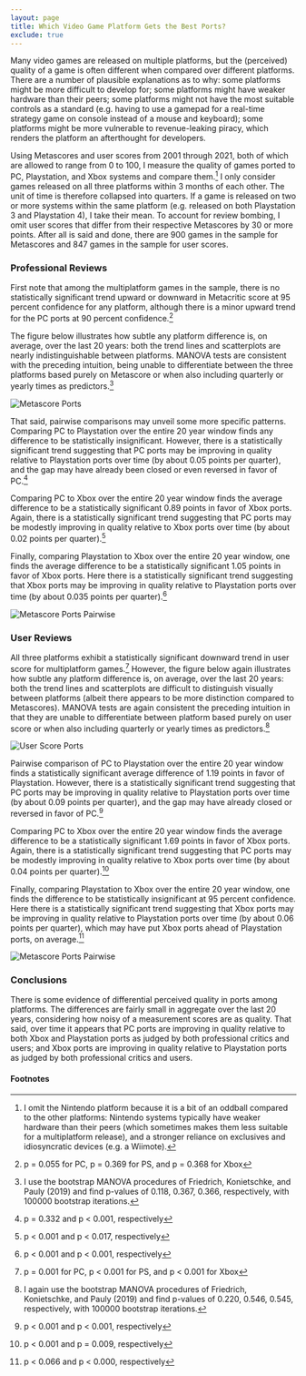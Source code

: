 ```yaml
---
layout: page
title: Which Video Game Platform Gets the Best Ports?
exclude: true
---
```


Many video games are released on multiple platforms, but the (perceived) quality of a game is often different when compared over different platforms. There are a number of plausible explanations as to why: some platforms might be more difficult to develop for; some platforms might have weaker hardware than their peers; some platforms might not have the most suitable controls as a standard (e.g. having to use a gamepad for a real-time strategy game on console instead of a mouse and keyboard); some platforms might be more vulnerable to revenue-leaking piracy, which renders the platform an afterthought for developers.

Using Metascores and user scores from 2001 through 2021, both of which are allowed to range from 0 to 100, I measure the quality of games ported to PC, Playstation, and Xbox systems and compare them.[^1] I only consider games released on all three platforms within 3 months of each other. The unit of time is therefore collapsed into quarters. If a game is released on two or more systems within the same platform (e.g. released on both Playstation 3 and Playstation 4), I take their mean. To account for review bombing, I omit user scores that differ from their respective Metascores by 30 or more points. After all is said and done, there are 900 games in the sample for Metascores and 847 games in the sample for user scores.

[^1]: I omit the Nintendo platform because it is a bit of an oddball compared to the other platforms: Nintendo systems typically have weaker hardware than their peers (which sometimes makes them less suitable for a multiplatform release), and a stronger reliance on exclusives and idiosyncratic devices (e.g. a Wiimote).


### Professional Reviews ###
First note that among the multiplatform games in the sample, there is no statistically significant trend upward or downward in Metacritic score at 95 percent confidence for any platform, although there is a minor upward trend for the PC ports at 90 percent confidence.[^2]

The figure below illustrates how subtle any platform difference is, on average, over the last 20 years: both the trend lines and scatterplots are nearly indistinguishable between platforms. MANOVA tests are consistent with the preceding intuition, being unable to differentiate between the three platforms based purely on Metascore or when also including quarterly or yearly times as predictors.[^3]

![Metascore Ports](multiport_metascores.png)

That said, pairwise comparisons may unveil some more specific patterns. Comparing PC to Playstation over the entire 20 year window finds any difference to be statistically insignificant. However, there is a statistically significant trend suggesting that PC ports may be improving in quality relative to Playstation ports over time (by about 0.05 points per quarter), and the gap may have already been closed or even reversed in favor of PC.[^4]

Comparing PC to Xbox over the entire 20 year window finds the average difference to be a statistically significant 0.89 points in favor of Xbox ports. Again, there is a statistically significant trend suggesting that PC ports may be modestly improving in quality relative to Xbox ports over time (by about 0.02 points per quarter).[^5]

Finally, comparing Playstation to Xbox over the entire 20 year window, one finds the average difference to be a statistically significant 1.05 points in favor of Xbox ports. Here there is a statistically significant trend suggesting that Xbox ports may be improving in quality relative to Playstation ports over time (by about 0.035 points per quarter).[^6]

![Metascore Ports Pairwise](multiport_metascores_pairwise.png)


[^2]: p = 0.055 for PC, p = 0.369 for PS, and p = 0.368 for Xbox
[^3]: I use the bootstrap MANOVA procedures of Friedrich, Konietschke, and Pauly (2019) and find p-values of 0.118, 0.367, 0.366, respectively, with 100000 bootstrap iterations.
[^4]: p = 0.332 and p < 0.001, respectively
[^5]: p < 0.001 and p < 0.017, respectively
[^6]: p < 0.001 and p < 0.001, respectively




### User Reviews ###
All three platforms exhibit a statistically significant downward trend in user score for multiplatform games.[^7] However, the figure below again illustrates how subtle any platform difference is, on average, over the last 20 years: both the trend lines and scatterplots are difficult to distinguish visually between platforms (albeit there appears to be more distinction compared to Metascores). MANOVA tests are again consistent the preceding intuition in that they are unable to differentiate between platform based purely on user score or when also including quarterly or yearly times as predictors.[^8]


![User Score Ports](multiport_userscores.png)

Pairwise comparison of PC to Playstation over the entire 20 year window finds a statistically significant average difference of 1.19 points in favor of Playstation. However, there is a statistically significant trend suggesting that PC ports may be improving in quality relative to Playstation ports over time (by about 0.09 points per quarter), and the gap may have already closed or reversed in favor of PC.[^9]

Comparing PC to Xbox over the entire 20 year window finds the average difference to be a statistically significant 1.69 points in favor of Xbox ports. Again, there is a statistically significant trend suggesting that PC ports may be modestly improving in  quality relative to Xbox ports over time (by about 0.04 points per quarter).[^10]

Finally, comparing Playstation to Xbox over the entire 20 year window, one finds the difference to be statistically insignificant at 95 percent confidence. Here there is a statistically significant trend suggesting that Xbox ports may be improving in quality relative to Playstation ports over time (by about 0.06 points per quarter), which may have put Xbox ports ahead of Playstation ports, on average.[^11]

![Metascore Ports Pairwise](multiport_userscores_pairwise.png)


[^7]: p = 0.001 for PC, p < 0.001 for PS, and p < 0.001 for Xbox
[^8]: I again use the bootstrap MANOVA procedures of Friedrich, Konietschke, and Pauly (2019) and find p-values of 0.220, 0.546, 0.545, respectively, with 100000 bootstrap iterations.
[^9]: p < 0.001 and p < 0.001, respectively
[^10]: p < 0.001 and p = 0.009, respectively
[^11]: p < 0.066 and p < 0.000, respectively


### Conclusions ###
There is some evidence of differential perceived quality in ports among platforms. The differences are fairly small in aggregate over the last 20 years, considering how noisy of a measurement scores are as quality. That said, over time it appears that PC ports are improving in quality relative to both Xbox and Playstation ports as judged by both professional critics and users; and Xbox ports are improving in quality relative to Playstation ports as judged by both professional critics and users.


#### Footnotes ####
